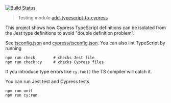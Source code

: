 [![Build Status](https://travis-ci.org/bahmutov/test-add-typescript-to-cypress.svg?branch=master)](https://travis-ci.org/bahmutov/test-add-typescript-to-cypress)

> Testing module [add-typescript-to-cypress](https://github.com/bahmutov/add-typescript-to-cypress)

This project shows how Cypress TypeScript definitions can be isolated
from the Jest type definitions to avoid "double definition problem".

See [tsconfig.json](tsconfig.json) and [cypress/tsconfig.json](cypress/tsconfig.json).
You can also lint TypeScript by running

```
npm run check        # checks Jest file
npm run check:cy     # checks Cypress files
```

If you introduce type errors like `cy.foo()` the TS compiler will catch it.

You can run Jest test and Cypress tests

```
npm run unit
npm run cy:run
```
